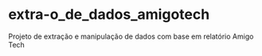 # extra-o_de_dados_amigotech
Projeto de extração e manipulação de dados com base em relatório Amigo Tech
